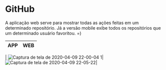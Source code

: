 # GitHub
A aplicação web serve para mostrar todas as ações feitas em um determinado repositório. Já a versão mobile exibe todos os repositórios que um determinado usuário favoritou. =)


|APP | WEB | 
| ------------ | ------------- |
|
![Captura de tela de 2020-04-09 22-00-04 1](https://user-images.githubusercontent.com/50887367/78954396-742b8d00-7ab2-11ea-9007-93c132aa7f22.png)|![Captura de tela de 2020-04-09 22-05-22](https://user-images.githubusercontent.com/50887367/78953772-50674780-7ab0-11ea-84fd-62aa3fc2385c.png)|
